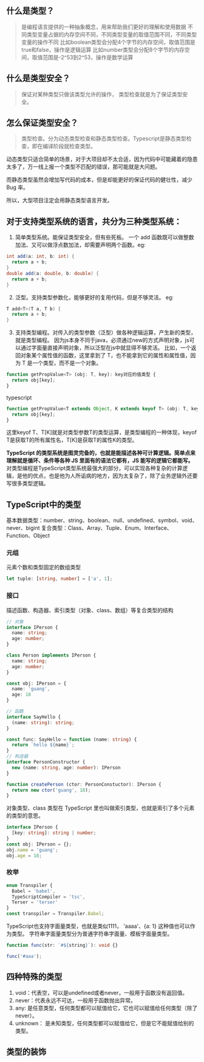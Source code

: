 ## 什么是类型？
> 是编程语言提供的一种抽象概念，用来帮助我们更好的理解和使用数据
> 不同类型变量占据的内存空间不同，不同类型变量的取值范围不同，不同类型变量的操作不同
> 比如boolean类型会分配4个字节的内存空间，取值范围是true和false，操作是逻辑运算
> 比如number类型会分配8个字节的内存空间，取值范围是-2^53到2^53，操作是数学运算

## 什么是类型安全？
> 保证对某种类型只做该类型允许的操作， 类型检查就是为了保证类型安全。

## 怎么保证类型安全？
> 类型检查。分为动态类型检查和静态类型检查。Typescript是静态类型检查，即在编译阶段就检查类型。

动态类型只适合简单的场景，对于大项目却不太合适，因为代码中可能藏着的隐患太多了，万一线上报一个类型不匹配的错误，那可能就是大问题。

而静态类型虽然会增加写代码的成本，但是却能更好的保证代码的健壮性，减少 Bug 率。

所以，大型项目注定会用静态类型语言开发。

## 对于支持类型系统的语言，共分为三种类型系统：
1. 简单类型系统。能保证类型安全，但有些死板。
一个 add 函数既可以做整数加法、又可以做浮点数加法，却需要声明两个函数。eg:
```java
int add(a: int, b: int) {
  return a + b;
}
double add(a: double, b: double) {
  return a + b;
}
```
2. 泛型。支持类型参数化，能够更好的复用代码，但是不够灵活。
eg:
```java
T add<T>(T a, T b) {
  return a + b;
}
```
3. 支持类型编程。对传入的类型参数（泛型）做各种逻辑运算，产生新的类型，就是类型编程。
因为js本身不同于java，必须通过new的方式声明对象，js可以通过字面量直接声明对象，所以泛型在js中就显得不够灵活。
比如，一个返回对象某个属性值的函数，这里拿到了 T，也不能拿到它的属性和属性值，因为 T 是一个类型，而不是一个对象。
```typescript
function getPropValue<T> (obj: T, key): key对应的值类型 {
  return obj[key];
}
```

typescript
```typescript
function getPropValue<T extends Object, K extends keyof T> (obj: T, key: K): T[K] {
  return obj[key];
}
```
这里keyof T、T[K]就是对类型参数T的类型运算，是类型编程的一种体现，keyof T是获取T的所有属性名，T[K]是获取T的属性K的类型。

**TypeScript 的类型系统是图灵完备的，也就是能描述各种可计算逻辑。简单点来理解就是循环、条件等各种 JS 里面有的语法它都有，JS 能写的逻辑它都能写。**
对类型编程是TypeScript类型系统最强大的部分，可以实现各种复杂的计算逻辑，是他的优点，也是他为人所诟病的地方，因为太复杂了，除了业务逻辑外还要写很多类型逻辑。


## TypeScript中的类型
基本数据类型：number、string、boolean、null、undefined、symbol、void、never、bigint
复合类型：Class、Array、Tuple、Enum、Interface、Function、Object

### 元组
元素个数和类型固定的数组类型
```typescript
let tuple: [string, number] = ['a', 1];
```
### 接口
描述函数、构造器、索引类型（对象、class、数组）等复合类型的结构
```typescript
// 对象
interface IPerson {
  name: string;
  age: number;
}

class Person implements IPerson {
  name: string;
  age: number;
}

const obj: IPerson = {
  name: 'guang',
  age: 18
}

// 函数
interface SayHello {
  (name: string): string;
}

const func: SayHello = function (name: string) {
  return `hello ${name}`;
}
// 构造器
interface PersonConstructor {
  new (name: string, age: number): IPerson
}

function createPerson (ctor: PersonConstuctor): IPerson {
  return new ctor('guang', 18);
}
```
对象类型、class 类型在 TypeScript 里也叫做索引类型，也就是索引了多个元素的类型的意思。
```typescript
interface IPerson {
  [key: string]: string | number;
}
const obj: IPerson = {};
obj.name = 'guang';
obj.age = 18;
```

### 枚举
```typescript
enum Transpiler {
  Babel = 'babel',
  TypeScriptCompiler = 'tsc',
  Terser = 'terser'
}
const transpiler = Transpiler.Babel;
```

TypeScript也支持字面量类型，也就是类似1111， 'aaaa'、{a: 1} 这种值也可以作为类型。
字符串字面量类型分为普通字符串字面量、模板字面量类型。
```typescript
function func(str: `#${string}`): void {}

func('#aaa');
```

## 四种特殊的类型
1. void：代表空，可以是undefined或者never，一般用于函数没有返回值。
2. never：代表永远不可达，一般用于函数抛出异常。
3. any: 是任意类型，任何类型都可以赋值给它，它也可以赋值给任何类型（除了never）。
4. unknown： 是未知类型，任何类型都可以赋值给它，但是它不能赋值给别的类型。


## 类型的装饰
